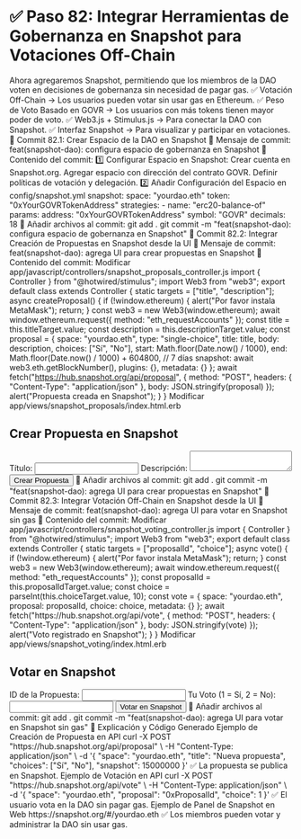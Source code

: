 # ✅ Paso 82: Integrar Herramientas de Gobernanza en Snapshot para Votaciones Off-Chain

Ahora agregaremos Snapshot, permitiendo que los miembros de la DAO voten en decisiones de gobernanza sin necesidad de pagar gas.
✅ Votación Off-Chain → Los usuarios pueden votar sin usar gas en Ethereum.
✅ Peso de Voto Basado en GOVR → Los usuarios con más tokens tienen mayor poder de voto.
✅ Web3.js + Stimulus.js → Para conectar la DAO con Snapshot.
✅ Interfaz Snapshot → Para visualizar y participar en votaciones.
📌 Commit 82.1: Crear Espacio de la DAO en Snapshot
🔹 Mensaje de commit:
feat(snapshot-dao): configura espacio de gobernanza en Snapshot
🔹 Contenido del commit:
1️⃣ Configurar Espacio en Snapshot:
    Crear cuenta en Snapshot.org.
    Agregar espacio con dirección del contrato GOVR.
    Definir políticas de votación y delegación.
2️⃣ Añadir Configuración del Espacio en config/snapshot.yml
snapshot:
  space: "yourdao.eth"
  token: "0xYourGOVRTokenAddress"
  strategies:
    - name: "erc20-balance-of"
      params:
        address: "0xYourGOVRTokenAddress"
        symbol: "GOVR"
        decimals: 18
🔹 Añadir archivos al commit:
git add .
git commit -m "feat(snapshot-dao): configura espacio de gobernanza en Snapshot"
📌 Commit 82.2: Integrar Creación de Propuestas en Snapshot desde la UI
🔹 Mensaje de commit:
feat(snapshot-dao): agrega UI para crear propuestas en Snapshot
🔹 Contenido del commit:
Modificar app/javascript/controllers/snapshot_proposals_controller.js
import { Controller } from "@hotwired/stimulus";
import Web3 from "web3";
export default class extends Controller {
  static targets = ["title", "description"];
  async createProposal() {
    if (!window.ethereum) {
      alert("Por favor instala MetaMask");
      return;
    }
    const web3 = new Web3(window.ethereum);
    await window.ethereum.request({ method: "eth_requestAccounts" });
    const title = this.titleTarget.value;
    const description = this.descriptionTarget.value;
    const proposal = {
      space: "yourdao.eth",
      type: "single-choice",
      title: title,
      body: description,
      choices: ["Sí", "No"],
      start: Math.floor(Date.now() / 1000),
      end: Math.floor(Date.now() / 1000) + 604800, // 7 días
      snapshot: await web3.eth.getBlockNumber(),
      plugins: {},
      metadata: {}
    };
    await fetch("https://hub.snapshot.org/api/proposal", {
      method: "POST",
      headers: { "Content-Type": "application/json" },
      body: JSON.stringify(proposal)
    });
    alert("Propuesta creada en Snapshot");
  }
}
Modificar app/views/snapshot_proposals/index.html.erb
<h2>Crear Propuesta en Snapshot</h2>
<label>Título:</label>
<input type="text" data-snapshot-proposals-target="title">
<label>Descripción:</label>
<textarea data-snapshot-proposals-target="description"></textarea>
<button data-controller="snapshot-proposals" data-action="click->snapshot-proposals#createProposal">
  Crear Propuesta
</button>
🔹 Añadir archivos al commit:
git add .
git commit -m "feat(snapshot-dao): agrega UI para crear propuestas en Snapshot"
📌 Commit 82.3: Integrar Votación Off-Chain en Snapshot desde la UI
🔹 Mensaje de commit:
feat(snapshot-dao): agrega UI para votar en Snapshot sin gas
🔹 Contenido del commit:
Modificar app/javascript/controllers/snapshot_voting_controller.js
import { Controller } from "@hotwired/stimulus";
import Web3 from "web3";
export default class extends Controller {
  static targets = ["proposalId", "choice"];
  async vote() {
    if (!window.ethereum) {
      alert("Por favor instala MetaMask");
      return;
    }
    const web3 = new Web3(window.ethereum);
    await window.ethereum.request({ method: "eth_requestAccounts" });
    const proposalId = this.proposalIdTarget.value;
    const choice = parseInt(this.choiceTarget.value, 10);
    const vote = {
      space: "yourdao.eth",
      proposal: proposalId,
      choice: choice,
      metadata: {}
    };
    await fetch("https://hub.snapshot.org/api/vote", {
      method: "POST",
      headers: { "Content-Type": "application/json" },
      body: JSON.stringify(vote)
    });
    alert("Voto registrado en Snapshot");
  }
}
Modificar app/views/snapshot_voting/index.html.erb
<h2>Votar en Snapshot</h2>
<label>ID de la Propuesta:</label>
<input type="text" data-snapshot-voting-target="proposalId">
<label>Tu Voto (1 = Sí, 2 = No):</label>
<input type="number" data-snapshot-voting-target="choice">
<button data-controller="snapshot-voting" data-action="click->snapshot-voting#vote">
  Votar en Snapshot
</button>
🔹 Añadir archivos al commit:
git add .
git commit -m "feat(snapshot-dao): agrega UI para votar en Snapshot sin gas"
📝 Explicación y Código Generado
Ejemplo de Creación de Propuesta en API
curl -X POST "https://hub.snapshot.org/api/proposal" \
  -H "Content-Type: application/json" \
  -d '{ "space": "yourdao.eth", "title": "Nueva propuesta", "choices": ["Sí", "No"], "snapshot": 15000000 }'
✅ La propuesta se publica en Snapshot.
Ejemplo de Votación en API
curl -X POST "https://hub.snapshot.org/api/vote" \
  -H "Content-Type: application/json" \
  -d '{ "space": "yourdao.eth", "proposal": "0xProposalId", "choice": 1 }'
✅ El usuario vota en la DAO sin pagar gas.
Ejemplo de Panel de Snapshot en Web
https://snapshot.org/#/yourdao.eth
✅ Los miembros pueden votar y administrar la DAO sin usar gas.
